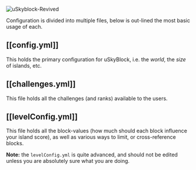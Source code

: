 ![uSkyblock-Revived](http://i.imgur.com/JbSV18m.png)

Configuration is divided into multiple files, below is out-lined the most basic usage of each.

## [[config.yml]]
This holds the primary configuration for uSkyBlock, i.e. the *world*, the *size* of islands, etc.

## [[challenges.yml]]
This file holds all the challenges (and ranks) available to the users.

## [[levelConfig.yml]]
This file holds all the block-values (how much should each block influence your island score), as
well as various ways to limit, or cross-reference blocks.

**Note:** the `levelConfig.yml` is quite advanced, and should not be edited unless you are absolutely sure what you are doing.

